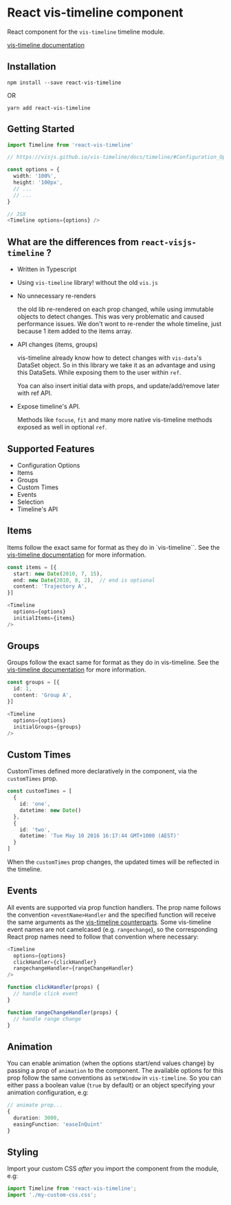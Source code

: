 React vis-timeline component
=====================

React component for the `vis-timeline` timeline module.

[vis-timeline documentation](https://visjs.github.io/vis-timeline/docs/timeline/)

## Installation

```
npm install --save react-vis-timeline
```

OR

```
yarn add react-vis-timeline
```

## Getting Started

```typescript
import Timeline from 'react-vis-timeline'

// https://visjs.github.io/vis-timeline/docs/timeline/#Configuration_Options

const options = {
  width: '100%',
  height: '100px',
  // ...
  // ...
}

// JSX
<Timeline options={options} />
```


## What are the differences from `react-visjs-timeline` ?

* Written in Typescript
* Using `vis-timeline` library! without the  old `vis.js`
* No unnecessary re-renders

  the old lib re-rendered on each prop changed, while using immutable objects to detect changes.
  This was very problematic and caused performance issues.
  We don't wont to re-render the whole timeline, just because 1 item added to the items array.
  
* API changes (items, groups)

  vis-timeline already know how to detect changes with `vis-data`'s DataSet object.
  So in this library we take it as an advantage and using this DataSets.
  While exposing them to the user within `ref`.
  
  Yoa can also insert initial data with props, and update/add/remove later with ref API.
  
* Expose timeline's API.

  Methods like `focuse`, `fit` and many more native vis-timeline methods exposed as well in optional `ref`.


## Supported Features

* Configuration Options
* Items
* Groups
* Custom Times
* Events
* Selection
* Timeline's API

## Items

Items follow the exact same for format as they do in `vis-timeline``. See the [vis-timeline documentation](https://visjs.github.io/vis-timeline/docs/timeline/#items) for more information.

```typescript
const items = [{
  start: new Date(2010, 7, 15),
  end: new Date(2010, 8, 2),  // end is optional
  content: 'Trajectory A',
}]

<Timeline
  options={options}
  initialItems={items}
/>
```

## Groups

Groups follow the exact same for format as they do in vis-timeline. See the [vis-timeline documentation](https://visjs.github.io/vis-timeline/docs/timeline/#groups) for more information.

```typescript
const groups = [{
  id: 1,
  content: 'Group A',
}]

<Timeline
  options={options}
  initialGroups={groups}
/>
```

## Custom Times

CustomTimes defined more declaratively in the component, via the `customTimes` prop.

```typescript
const customTimes = [
  {
    id: 'one',
    datetime: new Date()
  },
  {
    id: 'two',
    datetime: 'Tue May 10 2016 16:17:44 GMT+1000 (AEST)'
  }
]
```

When the `customTimes` prop changes, the updated times will be reflected in the timeline.

## Events

All events are supported via prop function handlers. The prop name follows the convention `<eventName>Handler` and the specified function will receive the same arguments as the [vis-timeline counterparts](https://visjs.github.io/vis-timeline/docs/timeline/#Events).
Some vis-timeline event names are not camelcased (e.g. `rangechange`), so the corresponding React prop names need to follow that convention where necessary:

```typescript
<Timeline
  options={options}
  clickHandler={clickHandler}
  rangechangeHandler={rangeChangeHandler}
/>

function clickHandler(props) {
  // handle click event
}

function rangeChangeHandler(props) {
  // handle range change
}
```

## Animation

You can enable animation (when the options start/end values change) by passing a prop of `animation` to the component. The available options for this prop follow the same conventions as `setWindow` in `vis-timeline`. So you can either pass a boolean value (`true` by default) or an object specifying your animation configuration, e.g:

```typescript
// animate prop...
{
  duration: 3000,
  easingFunction: 'easeInQuint'
}
```

## Styling

Import your custom CSS *after* you import the component from the module, e.g:

```typescript
import Timeline from 'react-vis-timeline';
import './my-custom-css.css';
```
